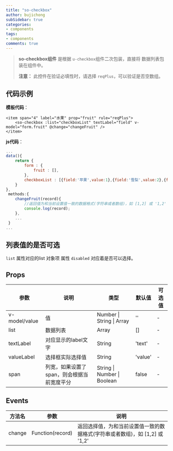 ```yaml
---
title: "so-checkbox"
author: bujichong
subSidebar: true
categories:
- components
tags:
- components
comments: true
---
```


>**so-checkbox组件** 是根据 `u-checkbox`组件二次包装，直接将 数据列表包装在组件中。
>
>**注意：** 此控件在验证必填性时，请选择 `reqPlus`，可以验证是否空数组。

## 代码示例

**模板代码**：

```vue
<item span="4" label="水果" prop="fruit" rule="reqPlus">
    <so-checkbox :list="checkboxList" textLabel="field" v-model="form.fruit" @change="changeFruit" />
</item>
```

**js代码**：

```javascript
...
data(){
    return {
        form : {
            fruit : [],
        },
        checkboxList : [{field:'苹果',value:1},{field:'雪梨',value:2},{field:'柠檬',value:3,disabled:true}],
    }
},
 methods:{
    changeFruit(record){
        //返回值为和当前设置值一致的数据格式(字符串或者数组)，如 [1,2] 或 '1,2'
        console.log(record);
    },
    ...
 }
...
```

##  列表值的是否可选

`list` 属性对应的list 对象项 属性 `disabled` 对应着是否可以选择。

## Props

| 参数          | 说明                                       | 类型                        | 默认值  | 可选值 |
| ------------- | ------------------------------------------ | --------------------------- | ------- | ------ |
| v-model/value | 值                                         | Number \| String \| Array   | ''      | -      |
| list          | 数据列表                                   | Array                       | []      | -      |
| textLabel     | 对应显示的label文字                        | String                      | 'text'  | -      |
| valueLabel    | 选择框实际选择值                           | String                      | 'value' | -      |
| span          | 列宽，如果设置了span，则会根据当前宽度平分 | String \| Number \| Boolean | false   | -      |

## Events

| 方法名 | 参数             | 说明                                                         |
| ------ | ---------------- | ------------------------------------------------------------ |
| change | Function(record) | 返回选择值，为和当前设置值一致的数据格式(字符串或者数组)，如 [1,2] 或 '1,2' |


